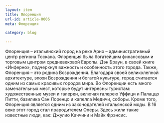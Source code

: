 ```yaml
---
layout: item
title: Флоренция
url-id: article-0006
meta: Флоренция

category: blog

---
```


Флоренция – итальянский город на реке Арно – административный центр региона Тоскана. Флоренция была богатейшим финансовым и торговым центром средневековой Европы. Дэн Браун, в своей книге «Инферно», подчеркнул важность и особенность этого города. Также, Флоренция – это родина Возрождения. Благодаря своей великолепной архитектуре, эпохи Возрождения и богатой культуре, город считается одним из самых красивых городов мира. Во Флоренции есть много замечательных мест, которые будут интересны туристам: художественные музеи и галереи, включая галерею Уффици и Палаццо Питти, базилика Сан Лоренцо и капелла Медичи, соборы. Кроме того, Флоренция является одним из законодателей итальянской моды. В 16 веке этот город стал прародителем Оперы. Здесь жили такие известные люди, как: Джулио Каччини и Майк Фрэнсис.